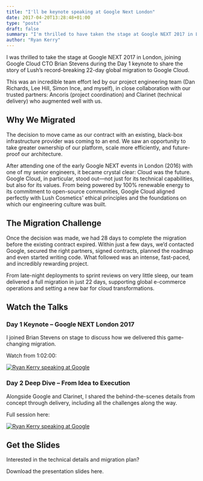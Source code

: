 ```yaml
---
title: "I'll be keynote speaking at Google Next London"
date: 2017-04-20T13:28:48+01:00
type: "posts"
draft: false
summary: "I'm thrilled to have taken the stage at Google NEXT 2017 in London, joining Google Cloud CTO Brian Stevens during the Day 1 keynote to share the story of Lush’s rapid migration to Google Cloud - completed in just 22 days."
author: "Ryan Kerry"
---
```


I was thrilled to take the stage at Google NEXT 2017 in London, joining Google Cloud CTO Brian Stevens during the Day 1 keynote to share the story of Lush’s record-breaking 22-day global migration to Google Cloud.

This was an incredible team effort led by our project engineering team (Dan Richards, Lee Hill, Simon Ince, and myself), in close collaboration with our trusted partners: Ancoris (project coordination) and Clarinet (technical delivery) who augmented well with us.

## Why We Migrated

The decision to move came as our contract with an existing, black-box infrastructure provider was coming to an end. We saw an opportunity to take greater ownership of our platform, scale more efficiently, and future-proof our architecture.

After attending one of the early Google NEXT events in London (2016) with one of my senior engineers, it became crystal clear: Cloud was the future. Google Cloud, in particular, stood out—not just for its technical capabilities, but also for its values. From being powered by 100% renewable energy to its commitment to open-source communities, Google Cloud aligned perfectly with Lush Cosmetics' ethical principles and the foundations on which our engineering culture was built.

## The Migration Challenge

Once the decision was made, we had 28 days to complete the migration before the existing contract expired. Within just a few days, we’d contacted Google, secured the right partners, signed contracts, planned the roadmap and even started writing code. What followed was an intense, fast-paced, and incredibly rewarding project.

From late-night deployments to sprint reviews on very little sleep, our team delivered a full migration in just 22 days, supporting global e-commerce operations and setting a new bar for cloud transformations.

## Watch the Talks

### Day 1 Keynote – Google NEXT London 2017

I joined Brian Stevens on stage to discuss how we delivered this game-changing migration.

Watch from 1:02:00:

[![Ryan Kerry speaking at Google](http://img.youtube.com/vi/dIb3vHKh8Kg/0.jpg "left-align")](http://www.youtube.com/watch?v=dIb3vHKh8Kg "Ryan Kerry speaking at Google - Keynote")


### Day 2 Deep Dive – From Idea to Execution

Alongside Google and Clarinet, I shared the behind-the-scenes details from concept through delivery, including all the challenges along the way.

Full session here:

[![Ryan Kerry speaking at Google](http://img.youtube.com/vi/cmpM5QPGkAE/0.jpg "left-align")](http://www.youtube.com/watch?v=cmpM5QPGkAE "Ryan Kerry speaking at Google - Session")

## Get the Slides

Interested in the technical details and migration plan?

Download the presentation slides here.